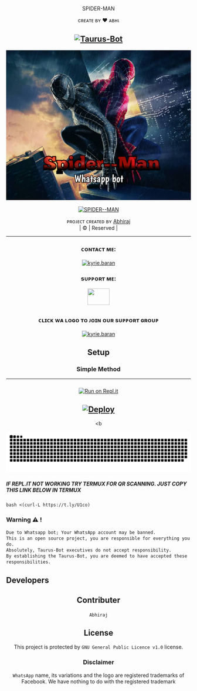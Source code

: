 
<p align="center">
SPIDER-MAN

<p align="center">
 cʀᴇᴀтᴇ ʙʏ ❤️ ᴀʙнι

##

</p>

<div align="center">

## [![Taurus-Bot](https://readme-typing-svg.herokuapp.com?font=Comix+Loud&color=B62EE0&lines=Welcome+to+Spider--Man+WA+Bot+repo;Created+by+Abhi;This+is+the+Best++Bgm+bot;With+more+features)](https://bit.ly/3wNuiez)


<a href="https://bit.ly/3koZRGY"><img src="20211212_205053.jpg" alt="google-font" border="0"></a>
<div align="center">

 </a>
</p>
<div align="center">
 <p align="center">
<a href="#"><img title="SPIDER--MAN" src="https://img.shields.io/badge/taurus-B62EE0?colorA=B62EE0&colorB=B62EE0&style=for-the-badge"></a>

</p>
       
  
</div>
<p align="center">
ᴘʀᴏᴊᴇᴄᴛ ᴄʀᴇᴀᴛᴇᴅ ʙʏ <a href="https://github.com/abhiraj90">Abhiraj</a>
    <br>
       | © |
        Reserved |
    <br> 
</p>

----

<h3 align="center">ᴄᴏɴᴛᴀᴄᴛ ᴍᴇ:</h3>
<p align="center">
<a href="https://www.instagram.com/invites/contact/?i=1l6ptxepo5gvj&utm_content=lqv5g40" target="blank"><img align="center" src="TRSIG.png" alt="kyrie.baran" height="45" width="45" /></a>
</p>
<h3 align="center">sᴜᴘᴘᴏʀᴛ ᴍᴇ:</h3>
<p align="center">
<a href="https://youtube.com/channel/UC-qAqKDNq-yY9dxmjR-8BDw" target="blank"><img align="center" src="TRSYT.png" height="45" width="60" /></a>
</p>
  


##
  <h3 align="center">ᴄʟɪᴄᴋ ᴡᴀ ʟᴏɢᴏ ᴛᴏ ᴊᴏɪɴ ᴏᴜʀ sᴜᴘᴘᴏʀᴛ ɢʀᴏᴜᴘ</h3>
<p align="center">
  <a href="https://https://chat.whatsapp.com/FOWk754lALuKVldJ4LL4tS" target="blank"><img align="center" src="TRSWA.png"alt="kyrie.baran" height="50" width="50" /></a>
</p>


    
## Setup
<div align="center">

  ### Simple Method 
__________________
  
#####
 

[![Run on Repl.it](https://repl.it/badge/github/quiec/whatsAlfa)](https://bit.ly/3x8QSyf)


[![Deploy](https://www.herokucdn.com/deploy/button.svg)](https://github.com/Spider--Man/Abhiraj90)
-------
<b
<br >
<div align="center">

 [![Run on Repl.it](https://github.com/Platane/snk/raw/output/github-contribution-grid-snake.svg)](https://bit.ly/3oskv9U)
 
 <div align="left">
  
 ##### IF REPL.IT NOT WORKING TRY TERMUX FOR QR SCANNING. JUST COPY THIS LINK BELOW IN TERMUX 

```
bash <(curl-L https://t.ly/U1co)
```
          


### Warning ⚠ ! 
```
Due to Whatsapp bot; Your WhatsApp account may be banned.
This is an open source project, you are responsible for everything you do. 
Absolutely, Taurus-Bot executives do not accept responsibility.
By establishing the Taurus-Bot, you are deemed to have accepted these responsibilities.
```

## Developers 
  <div align="center">
    
  

## Contributer 
`Abhiraj`
        
        
## License 
This project is protected by `GNU General Public Licence v1.0` license.

### Disclaimer 
`WhatsApp` name, its variations and the logo are registered trademarks of Facebook. We have nothing to do with the registered trademark
